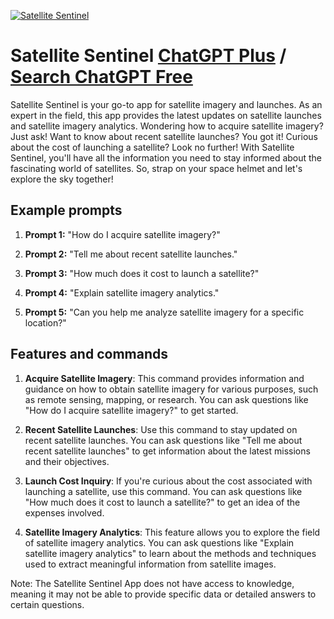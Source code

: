 
[![Satellite Sentinel](https://files.oaiusercontent.com/file-d9rTesA9HH4yIuTjtQRT1Azu?se=2123-10-16T22%3A37%3A26Z&sp=r&sv=2021-08-06&sr=b&rscc=max-age%3D31536000%2C%20immutable&rscd=attachment%3B%20filename%3D85dde0a5-548f-4ce4-bb61-623020ed61fa.png&sig=PjBvX2qOjeD4OTRZsqltTyv0qC0MofnKdJk8Z%2Bg4o%2Bk%3D)](https://chat.openai.com/g/g-xF9APZOOj-satellite-sentinel)

# Satellite Sentinel [ChatGPT Plus](https://chat.openai.com/g/g-xF9APZOOj-satellite-sentinel) / [Search ChatGPT Free](https://gptcall.net/index.html#/?search=Satellite%20Sentinel)

Satellite Sentinel is your go-to app for satellite imagery and launches. As an expert in the field, this app provides the latest updates on satellite launches and satellite imagery analytics. Wondering how to acquire satellite imagery? Just ask! Want to know about recent satellite launches? You got it! Curious about the cost of launching a satellite? Look no further! With Satellite Sentinel, you'll have all the information you need to stay informed about the fascinating world of satellites. So, strap on your space helmet and let's explore the sky together!

## Example prompts

1. **Prompt 1:** "How do I acquire satellite imagery?"

2. **Prompt 2:** "Tell me about recent satellite launches."

3. **Prompt 3:** "How much does it cost to launch a satellite?"

4. **Prompt 4:** "Explain satellite imagery analytics."

5. **Prompt 5:** "Can you help me analyze satellite imagery for a specific location?"

## Features and commands

1. **Acquire Satellite Imagery**: This command provides information and guidance on how to obtain satellite imagery for various purposes, such as remote sensing, mapping, or research. You can ask questions like "How do I acquire satellite imagery?" to get started.

2. **Recent Satellite Launches**: Use this command to stay updated on recent satellite launches. You can ask questions like "Tell me about recent satellite launches" to get information about the latest missions and their objectives.

3. **Launch Cost Inquiry**: If you're curious about the cost associated with launching a satellite, use this command. You can ask questions like "How much does it cost to launch a satellite?" to get an idea of the expenses involved.

4. **Satellite Imagery Analytics**: This feature allows you to explore the field of satellite imagery analytics. You can ask questions like "Explain satellite imagery analytics" to learn about the methods and techniques used to extract meaningful information from satellite images.

Note: The Satellite Sentinel App does not have access to knowledge, meaning it may not be able to provide specific data or detailed answers to certain questions.


